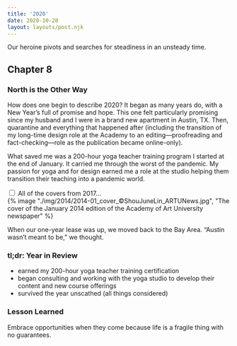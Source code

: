 ```yaml
---
title: '2020'
date: 2020-10-28
layout: layouts/post.njk
---
```


<span class="small-caps">Our heroine pivots</span> and searches for steadiness in an unsteady time.

<!-- excerpt -->

<h2>Chapter 8</h2>
<h3>North is the Other Way</h3>

How does one begin to describe 2020? It began as many years do, with a New Year’s full of promise and hope. This one felt particularly promising since my husband and I were in a brand new apartment in Austin, TX. Then, quarantine and everything that happened after (including the transition of my long-time design role at the Academy to an editing—proofreading and fact-checking—role as the publication became online-only).

What saved me was a 200-hour yoga teacher training program I started at the end of January. It carried me through the worst of the pandemic. My passion for yoga and for design earned me a role at the studio helping them transition their teaching into a pandemic world.

<div class="accordion">
<input type="checkbox" id="2020" class="accordion__input">
<label for="2020" class="accordion__label">All of the covers from 2017...</label>
  <div class="img-container">
  {% image "./img/2014/2014-01_cover_©ShouJuneLin_ARTUNews.jpg", "The cover of the January 2014 edition of the Academy of Art University newspaper" %}
  </div>
</div>

When our one-year lease was up, we moved back to the Bay Area. “Austin wasn’t meant to be,” we thought.

### tl;dr: Year in Review

* earned my 200-hour yoga teacher training certification
* began consulting and working with the yoga studio to develop their content and new course offerings
* survived the year unscathed (all things considered)

### Lesson Learned
Embrace opportunities when they come because life is a fragile thing with no guarantees.